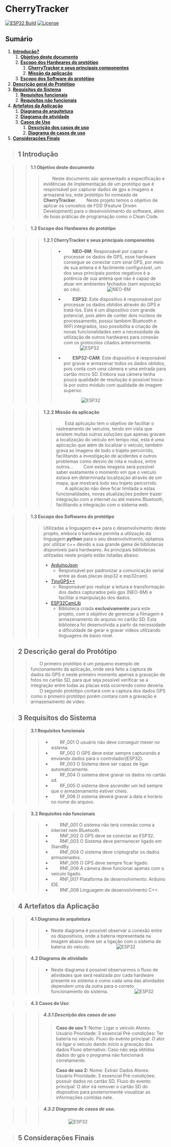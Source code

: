 # CherryTracker

[![ESP32 Build](https://github.com/DouglasBgs/CherrryTracker.ninja/actions/workflows/main.yml/badge.svg?branch=master&event=push)](https://github.com/DouglasBgs/CherrryTracker.ninja/actions/workflows/main.yml) [![License](https://img.shields.io/badge/license-MIT-red)](https://opensource.org/licenses/MIT)

##

## Sumário

1.  [**Introdução?**](#Introducao)
    1.  [**Objetivo deste documento**](#Objetivo)
    2.  [**Escopo dos Hardwares do protótipo**](#Hardwares)
        1.  [**CherryTracker e seus principais componentes**](#componentes)
        2.  [**Missão da aplicação**](#missao)
    3.  [**Escopo dos Software do protótipo**](#software)
2.  [**Descrição geral do Protótipo**](#descricao)
3.  [**Requisitos do Sistema**](#requisitos)
    1.  [**Requisitos funcionais**](#funcional)
    2.  [**Requisitos não funcionais**](#nFuncional)
4.  [**Artefatos da Aplicação**](#artefatos)
    1.  [**Diagrama de arquitetura**](#arquitetura)
    2.  [**Diagrama de atividade**](#atividade)
    3.  [**Casos de Uso**](#casosUso)
        1. [**Descrição dos casos de uso**](#descCasosUso)
        2. [**Diagrama de casos de uso**](#diagramaCasosUso)
5.  [**Considerações Finais**](#consideracao)

##

<div id='Introducao'/>

> ## 1 Introdução

<div id='Objetivo'/>

> > #### 1.1 Objetivo deste documento
> >
> > > &nbsp;&nbsp;&nbsp;&nbsp;&nbsp;&nbsp; Neste documento são apresentado a especificação e evidências de implementação de um protótipo que é responsável por capturar dados de gps e imagens e armazená los, este protótipo foi nomeado de **CherryTracker**.
> > > &nbsp;&nbsp;&nbsp;&nbsp;&nbsp;&nbsp; Neste projeto temos o objetivo de aplicar os conceitos de FDD (Feature Driven Development) para o desenvolvimento do software, além de boas práticas de programação como o Clean Code.

<div id='Hardwares'/>

> > #### 1.2 Escopo dos Hardwares do protótipo

<div id='componentes'/>

> > > #### 1.2.1 CherryTracker e seus principais componentes
> > >
> > > > - &nbsp;&nbsp;&nbsp;&nbsp;&nbsp;&nbsp; **NEO-6M**: Responsável por captar e processar os dados de GPS, esse hardware consegue se conectar com sinal GPS, por meio de sua antena e é facilmente configurável, um dos seus principais pontos negativos é a potência de sua antena que não é capaz de atuar em ambientes fechados (sem exposição ao céu).
> > > >   &nbsp;&nbsp;&nbsp;&nbsp;&nbsp;&nbsp; &nbsp;&nbsp;&nbsp;&nbsp;&nbsp;&nbsp; &nbsp;&nbsp;&nbsp;&nbsp;&nbsp;&nbsp;![NEO-6M](imgs/neo6m.png)
> > > >
> > > > - &nbsp;&nbsp;&nbsp;&nbsp;&nbsp;&nbsp; **ESP32**: Este dispositivo é responsável por processar os dados obtidos através do GPS e tratá-los. Este é um dispositivo com grande potencial, pois além de conter dois núcleos de processamento, possui também Bluetooth e WiFi integrados, isso possíbilita a criação de novas funcionalidades sem a necessidade da utilização de outros hardwares para conexão com os protocolos citados anteriormente.
> > > >   &nbsp;&nbsp;&nbsp;&nbsp;&nbsp;&nbsp; &nbsp;&nbsp;&nbsp;&nbsp;&nbsp;&nbsp; &nbsp;&nbsp;&nbsp;&nbsp;&nbsp;&nbsp;![ESP32](imgs/esp32.jpg)
> > > >
> > > > - &nbsp;&nbsp;&nbsp;&nbsp;&nbsp;&nbsp; **ESP32-CAM**: Este dispositivo é responsável por gravar e armazenar todos os dados obtidos, pois conta com uma câmera e uma entrada para cartão micro SD. Embora sua câmera tenha pouca qualidade de resolução é possível troca-lá por outro módulo com qualidade de imagem superior.
> > > >
> > > > &nbsp;&nbsp;&nbsp;&nbsp;&nbsp;&nbsp; &nbsp;&nbsp;&nbsp;&nbsp;&nbsp;&nbsp; &nbsp;&nbsp;&nbsp;&nbsp;&nbsp;&nbsp;![ESP32](imgs/ESP32-CAM.png)

<div id='missao'/>

> > > #### 1.2.2 Missão da aplicação
> > >
> > > > &nbsp;&nbsp;&nbsp;&nbsp;&nbsp;&nbsp; Está aplicação tem o objetivo de facilitar o rastreamento de veículos, tendo em vista que existem muitas outras soluções que apenas gravam a localização do veículo em tempo real, esta é uma aplicação que além de localizar o veículo, também grava as imagens de todo o trajeto percorrido, facilitando a investigação de acidentes e outros problemas como desvio de rota e roubos, entre outros...
> > > > &nbsp;&nbsp;&nbsp;&nbsp;&nbsp;&nbsp; Com estas imagens será possível saber exatamente o momento em que o veículo estava em determinada localização através de um mapa, que mostrará todo seu trajeto percorrido.
> > > > &nbsp;&nbsp;&nbsp;&nbsp;&nbsp;&nbsp; A aplicação não deve ficar limitada a estas funcionalidades, novas atualizações podem trazer integração com a internet ou até mesmo Bluetooth, facilitando a integração com o sistema web.

<div id='software'/>

> > #### 1.3 Escopo dos Softwares do protótipo
> >
> > > Utilizadas a linguagem **c++** para o desenvolvimento deste projeto, embora o hardware permita a utilização da linguagem **python** para o seu desenvolvimento, optamos por utilizar c++ devido a sua grande gama de bibliotecas disponíveis para hardwares. As principais bibliotecas utilizadas neste projeto estão listadas abaixo:
> > >
> > > - [ArduinoJson](https://arduinojson.org/)
> > >   - Responsável por padronizar a comunicação serial entre as duas placas (esp32 e esp32cam).
> > > - [TinyGPS++](http://arduiniana.org/libraries/tinygpsplus/)
> > >   - Responsável por realizar a leitura e transformação dos dados capturados pelo gps (NEO-6M) e facilitar a manipulação dos dados.
> > > - [ESP32CamLib](https://github.com/DouglasBgs/ESP32CamLib)
> > >   - Biblioteca criada **exclusivamente** para este projeto, com o objetivo de gerenciar a filmagem e armazenamento do arquivo no cartão SD. Esta biblioteca foi desenvolvida a partir da necessidade e dificuldade de gerar e gravar vídeos utilizando linguagens de baixo nível.

<div id='descricao'/>

> ## 2 Descrição geral do Protótipo
>
> > &nbsp;&nbsp;&nbsp;&nbsp;&nbsp;&nbsp; O primeiro protótipo é um pequeno exemplo de funcionamento da aplicação, onde será feito a captura de dados do GPS e neste primeiro momento apenas a gravação de fotos no cartão SD, para que seja possível verificar se a integração entre todas as placas está ocorrendo como deveria.
> > &nbsp;&nbsp;&nbsp;&nbsp;&nbsp;&nbsp; O segundo protótipo contará com a captura dos dados GPS como o primeiro protótipo porém contara com a gravação e armazenamento de vídeo.

<div id='requisitos'/>

> ## 3 Requisitos do Sistema

<div id='funcional'/>

> > #### 3.1 Requisitos funcionais
> >
> > > - &nbsp;&nbsp;&nbsp;&nbsp;&nbsp;&nbsp; RF_001 O usuário não deve conseguir mexer no sistema.
> > > - &nbsp;&nbsp;&nbsp;&nbsp;&nbsp;&nbsp; RF_002 O GPS deve estar sempre capturando e enviando dados para o controlador(ESP32).
> > > - &nbsp;&nbsp;&nbsp;&nbsp;&nbsp;&nbsp; RF_003 O Sistema deve ser capaz de ligar automaticamente.
> > > - &nbsp;&nbsp;&nbsp;&nbsp;&nbsp;&nbsp; RF_004 O sistema deve gravar os dados no cartão sd.
> > > - &nbsp;&nbsp;&nbsp;&nbsp;&nbsp;&nbsp; RF_005 O sistema deve ascender um led sempre que o armazenamento estiver cheio.
> > > - &nbsp;&nbsp;&nbsp;&nbsp;&nbsp;&nbsp; RF_006 O sistema deverá gravar a data e horário no nome do arquivo.

<div id='nFuncional'/>

> > #### 3.2 Requisitos não funcionais
> >
> > > - &nbsp;&nbsp;&nbsp;&nbsp;&nbsp;&nbsp; RNF_001 O sistema não terá conexão coma a internet nem Bluetooth.
> > > - &nbsp;&nbsp;&nbsp;&nbsp;&nbsp;&nbsp; RNF_002 O GPS deve se conectar ao ESP32.
> > > - &nbsp;&nbsp;&nbsp;&nbsp;&nbsp;&nbsp; RNF_003 O Sistema deve permanecer ligado em StandBy.
> > > - &nbsp;&nbsp;&nbsp;&nbsp;&nbsp;&nbsp; RNF_004 O sistema deve criptografar os dados armazenados.
> > > - &nbsp;&nbsp;&nbsp;&nbsp;&nbsp;&nbsp; RNF_005 O GPS deve sempre ficar ligado.
> > > - &nbsp;&nbsp;&nbsp;&nbsp;&nbsp;&nbsp; RNF_006 A câmera deve funcionar apenas com o veículo ligado.
> > > - &nbsp;&nbsp;&nbsp;&nbsp;&nbsp;&nbsp; RNF_007 Plataforma de desenvolvimento: Arduino IDE.
> > > - &nbsp;&nbsp;&nbsp;&nbsp;&nbsp;&nbsp; RNF_008 Linguagem de desenvolvimento C++.

<div id='artefatos'/>

> ## 4 Artefatos da Aplicação

<div id='arquitetura'/>

> > #### 4.1 Diagrama de arquitetura
> >
> > > - Neste diagrama é possível observar a conexão entre os dispositivos, onde a bateria representada na imagem abaixo deve ser a ligação com o sistema de bateria do veículo.
> > >   &nbsp;&nbsp;&nbsp;&nbsp;&nbsp;&nbsp; &nbsp;&nbsp;&nbsp;&nbsp;&nbsp;&nbsp; &nbsp;&nbsp;&nbsp;&nbsp;&nbsp;&nbsp;![ESP32](imgs/arquitetura.png)

<div id='atividade'/>

> > #### 4.2 Diagrama de atividade
> >
> > > - Neste diagrama é possível observarmos o fluxo de atividades que será realizada por cada hardware presente no sistema e como cada uma das atividades dependem uma da outra para o correto funcionamento do sistema.
> > >   &nbsp;&nbsp;&nbsp;&nbsp;&nbsp;&nbsp; &nbsp;&nbsp;&nbsp;&nbsp;&nbsp;&nbsp; &nbsp;&nbsp;&nbsp;&nbsp;&nbsp;&nbsp;![ESP32](imgs/atividade.png)

<div id='casosUso'/>

> > #### 4.3 Casos de Uso

<div id='descCasosUso'/>

> > > ##### 4.3.1 Descrição dos casos de uso
> > >
> > > > **Caso de uso 1:**
> > > > Nome: Ligar o veículo
> > > > Atores: Usuário
> > > > Prioridade: 3 essencial
> > > > Pré-condições: Ter bateria no veículo.
> > > > Fluxo do evento principal: O ator irá ligar o veículo dando início a gravação dos dados
> > > > Fluxo alternativo: Caso não seja obtidos dados do gps o programa não funcionará corretamente.
> > > >
> > > > **Caso de uso 2:**
> > > > Nome: Extrair Dados
> > > > Atores: Usuário
> > > > Prioridade: 3 essencial
> > > > Pré-condições: possuir dados no cartão SD.
> > > > Fluxo do evento principal: O ator irá remover o cartão SD do dispositivo para posteriormente visualizar as informações contidas nele.

<div id='diagramaCasosUso'/>

> > > ##### 4.3.2 Diagrama de casos de uso.
> > >
> > > &nbsp;&nbsp;&nbsp;&nbsp;&nbsp;&nbsp; &nbsp;&nbsp;&nbsp;&nbsp;&nbsp;&nbsp; &nbsp;&nbsp;&nbsp;&nbsp;&nbsp;&nbsp;![ESP32](imgs/caso_de_uso.png)

<div id='consideracao'/>

> ## 5 Considerações Finais
